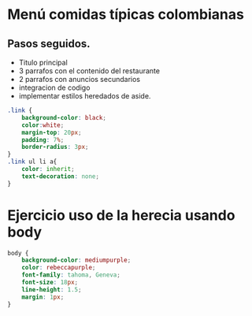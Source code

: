 # Menú comidas típicas colombianas

## Pasos seguidos.

- Titulo principal
- 3 parrafos con el contenido del restaurante
- 2 parrafos con anuncios secundarios
- integracion de codigo 
- implementar estilos heredados de aside.
```css
.link {
    background-color: black;
    color:white;
    margin-top: 20px;
    padding: 7%;
    border-radius: 3px;
}
.link ul li a{
    color: inherit;
    text-decoration: none;
}
```
# Ejercicio uso de la herecia usando body
```css
body {
    background-color: mediumpurple;
    color: rebeccapurple;
    font-family: tahoma, Geneva;
    font-size: 18px;
    line-height: 1.5;
    margin: 1px;
}
```
